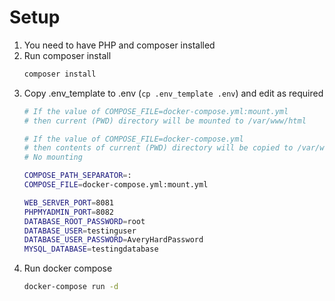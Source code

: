 # Setup

1. You need to have PHP and composer installed
2. Run composer install
    ```bash
    composer install
    ```
3. Copy .env_template to .env (`cp .env_template .env`) and edit as required
    ```bash
    # If the value of COMPOSE_FILE=docker-compose.yml:mount.yml
    # then current (PWD) directory will be mounted to /var/www/html

    # If the value of COMPOSE_FILE=docker-compose.yml
    # then contents of current (PWD) directory will be copied to /var/www/html. 
    # No mounting

    COMPOSE_PATH_SEPARATOR=:
    COMPOSE_FILE=docker-compose.yml:mount.yml

    WEB_SERVER_PORT=8081
    PHPMYADMIN_PORT=8082
    DATABASE_ROOT_PASSWORD=root
    DATABASE_USER=testinguser
    DATABASE_USER_PASSWORD=AveryHardPassword
    MYSQL_DATABASE=testingdatabase
    ```
3. Run docker compose
    ```bash
    docker-compose run -d
    ```

